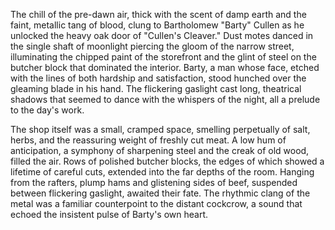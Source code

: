 The chill of the pre-dawn air, thick with the scent of damp earth and the faint, metallic tang of blood, clung to Bartholomew "Barty"  Cullen as he unlocked the heavy oak door of "Cullen's Cleaver."  Dust motes danced in the single shaft of moonlight piercing the gloom of the narrow street, illuminating the chipped paint of the storefront and the glint of steel on the butcher block that dominated the interior.  Barty, a man whose face, etched with the lines of both hardship and satisfaction, stood hunched over the gleaming blade in his hand.  The flickering gaslight cast long, theatrical shadows that seemed to dance with the whispers of the night, all a prelude to the day's work.

The shop itself was a small, cramped space, smelling perpetually of salt, herbs, and the reassuring weight of freshly cut meat.  A low hum of anticipation, a symphony of sharpening steel and the creak of old wood, filled the air.  Rows of polished butcher blocks, the edges of which showed a lifetime of careful cuts, extended into the far depths of the room.  Hanging from the rafters, plump hams and glistening sides of beef, suspended between flickering gaslight,  awaited their fate.  The rhythmic clang of the metal was a familiar counterpoint to the distant cockcrow, a sound that echoed the insistent pulse of Barty's own heart.
